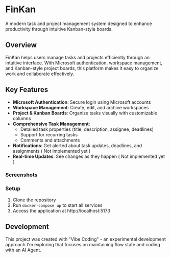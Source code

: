 # FinKan

A modern task and project management system designed to enhance productivity through intuitive Kanban-style boards.

## Overview

FinKan helps users manage tasks and projects efficiently through an intuitive interface. With Microsoft authentication, workspace management, and Kanban-style project boards, this platform makes it easy to organize work and collaborate effectively.

## Key Features

- **Microsoft Authentication**: Secure login using Microsoft accounts
- **Workspace Management**: Create, edit, and archive workspaces
- **Project & Kanban Boards**: Organize tasks visually with customizable columns
- **Comprehensive Task Management**:
  - Detailed task properties (title, description, assignee, deadlines)
  - Support for recurring tasks
  - Comments and attachments
- **Notifications**: Get alerted about task updates, deadlines, and assignments ( Not implemented yet )
- **Real-time Updates**: See changes as they happen ( Not implemented yet )

### Screenshots

### Setup

1. Clone the repository
2. Run `docker-compose up` to start all services
3. Access the application at http://localhost:5173

## Development

This project was created with "Vibe Coding" - an experimental development approach I'm exploring that focuses on maintaining flow state and coding with an AI Agent.
